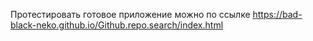 Протестировать готовое приложение можно по ссылке https://bad-black-neko.github.io/Github.repo.search/index.html 
